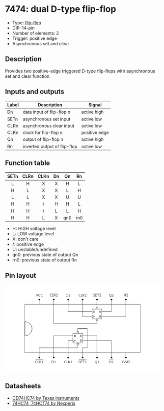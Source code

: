 # 7474: dual D-type flip-flop

- Type: [flip-flop](flip_flops.md)
- DIP: 14-pin
- Number of elements: 2
- Trigger: positive edge
- Asynchronous set and clear

## Description

Provides two positive-edge triggered D-type flip-flops with asynchronous set and clear function.

## Inputs and outputs

| Label | Description                  | Signal        |
| ----- | ---------------------------- | ------------- |
| Dn    | data input of flip-flop n    | active high   |
| SETn  | asynchronous set input       | active low    |
| CLRn  | asynchronous clear input     | active low    |
| CLKn  | clock for flip-flop n        | positive edge |
| Qn    | output of flip-flop n        | active high   |
| Rn    | inverted output of flip-flop | active low    |

## Function table

| SETn | CLRn | CLKn | Dn  | Qn  | Rn  |
|:----:|:----:|:----:|:---:|:---:|:---:|
|  L   |  H   |  X   |  X  |  H  |  L  |
|  H   |  L   |  X   |  X  |  L  |  H  |
|  L   |  L   |  X   |  X  |  U  |  U  |
|  H   |  H   |  /   |  H  |  H  |  L  |
|  H   |  H   |  /   |  L  |  L  |  H  |
|  H   |  H   |  L   |  X  | qn0 | rn0 |

- H: HIGH voltage level
- L: LOW voltage level
- X: don't care
- /: positive edge
- U: unstable/undefined
- qn0: previous state of output Qn
- rn0: previous state of output Rn

## Pin layout

![](../dia/7474-dip.png)

## Datasheets

- [CD74HC74 by Texas Instruments](http://www.ti.com/lit/gpn/cd74hc74)
- [74HC74, 74HCT74 by Nexperia](https://assets.nexperia.com/documents/data-sheet/74HC_HCT74.pdf)
